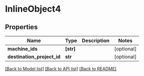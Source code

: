 # InlineObject4

## Properties
Name | Type | Description | Notes
------------ | ------------- | ------------- | -------------
**machine_ids** | **[str]** |  | [optional] 
**destination_project_id** | **str** |  | [optional] 

[[Back to Model list]](../README.md#documentation-for-models) [[Back to API list]](../README.md#documentation-for-api-endpoints) [[Back to README]](../README.md)


